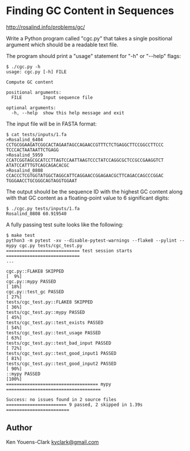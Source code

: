 # Finding GC Content in Sequences

http://rosalind.info/problems/gc/

Write a Python program called "cgc.py" that takes a single positional argument which should be a readable text file.

The program should print a "usage" statement for "-h" or "--help" flags:

```
$ ./cgc.py -h
usage: cgc.py [-h] FILE

Compute GC content

positional arguments:
  FILE        Input sequence file

optional arguments:
  -h, --help  show this help message and exit
```

The input file will be in FASTA format:

```
$ cat tests/inputs/1.fa
>Rosalind_6404
CCTGCGGAAGATCGGCACTAGAATAGCCAGAACCGTTTCTCTGAGGCTTCCGGCCTTCCC
TCCCACTAATAATTCTGAGG
>Rosalind_5959
CCATCGGTAGCGCATCCTTAGTCCAATTAAGTCCCTATCCAGGCGCTCCGCCGAAGGTCT
ATATCCATTTGTCAGCAGACACGC
>Rosalind_0808
CCACCCTCGTGGTATGGCTAGGCATTCAGGAACCGGAGAACGCTTCAGACCAGCCCGGAC
TGGGAACCTGCGGGCAGTAGGTGGAAT
```

The output should be the sequence ID with the highest GC content along with that GC content as a floating-point value to 6 significant digits:

```
$ ./cgc.py tests/inputs/1.fa
Rosalind_0808 60.919540
```

A fully passing test suite looks like the following:

```
$ make test
python3 -m pytest -xv --disable-pytest-warnings --flake8 --pylint --mypy cgc.py tests/cgc_test.py
============================ test session starts ============================
...

cgc.py::FLAKE8 SKIPPED                                                [  9%]
cgc.py::mypy PASSED                                                   [ 18%]
cgc.py::test_gc PASSED                                                [ 27%]
tests/cgc_test.py::FLAKE8 SKIPPED                                     [ 36%]
tests/cgc_test.py::mypy PASSED                                        [ 45%]
tests/cgc_test.py::test_exists PASSED                                 [ 54%]
tests/cgc_test.py::test_usage PASSED                                  [ 63%]
tests/cgc_test.py::test_bad_input PASSED                              [ 72%]
tests/cgc_test.py::test_good_input1 PASSED                            [ 81%]
tests/cgc_test.py::test_good_input2 PASSED                            [ 90%]
::mypy PASSED                                                         [100%]
=================================== mypy ====================================

Success: no issues found in 2 source files
======================= 9 passed, 2 skipped in 1.39s ========================
```

## Author

Ken Youens-Clark <kyclark@gmail.com>
